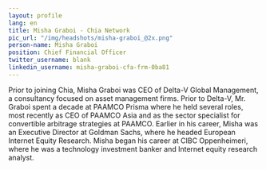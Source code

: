 ```yaml
---
layout: profile
lang: en
title: Misha Graboi - Chia Network
pic_url: "/img/headshots/misha-graboi_@2x.png"
person-name: Misha Graboi
position: Chief Financial Officer
twitter_username: blank
linkedin_username: misha-graboi-cfa-frm-0ba81
---
```


Prior to joining Chia, Misha Graboi was CEO of Delta-V Global Management, a consultancy focused on asset management firms. Prior to Delta-V, Mr. Graboi spent a decade at PAAMCO Prisma where he held several roles, most recently as CEO of PAAMCO Asia and as the sector specialist for convertible arbitrage strategies at PAAMCO. Earlier in his career, Misha was an Executive Director at Goldman Sachs, where he headed European Internet Equity Research. Misha began his career at CIBC Oppenheimeri, where he was a technology investment banker and Internet equity research analyst.
